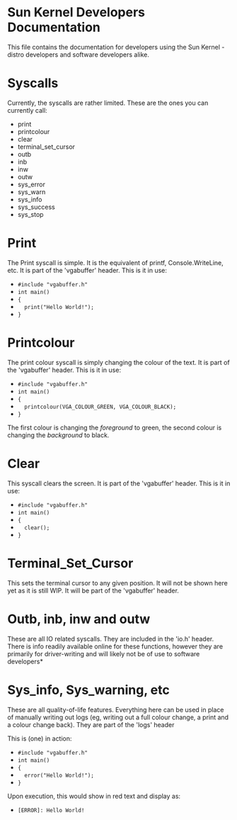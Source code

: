 # Sun Kernel Developers Documentation
This file contains the documentation for developers using the Sun Kernel - distro developers and software developers alike.

# Syscalls
Currently, the syscalls are rather limited. These are the ones you can currently call:

* print
* printcolour
* clear
* terminal_set_cursor
* outb
* inb
* inw
* outw
* sys_error
* sys_warn
* sys_info
* sys_success
* sys_stop

# Print
The Print syscall is simple. It is the equivalent of printf, Console.WriteLine, etc. It is part of the 'vgabuffer' header.
This is it in use:

* `#include "vgabuffer.h"`
* `int main()`
* `{`
* `  print("Hello World!");`
* `}`

# Printcolour
The print colour syscall is simply changing the colour of the text. It is part of the 'vgabuffer' header. This is it in use:
* `#include "vgabuffer.h"`
* `int main()`
* `{`
* `  printcolour(VGA_COLOUR_GREEN, VGA_COLOUR_BLACK);`
* `}`

The first colour is changing the *foreground* to green, the second colour is changing the *background* to black.

# Clear
This syscall clears the screen. It is part of the 'vgabuffer' header. This is it in use:

* `#include "vgabuffer.h"`
* `int main()`
* `{`
* `  clear();`
* `}`

# Terminal_Set_Cursor
This sets the terminal cursor to any given position. It will not be shown here yet as it is still WIP.
It will be part of the 'vgabuffer' header.

# Outb, inb, inw and outw
These are all IO related syscalls. They are included in the 'io.h' header. There is info readily available online for
these functions, however they are primarily for driver-writing and will likely not be of use to software developers*

# Sys_info, Sys_warning, etc
These are all quality-of-life features. Everything here can be used in place of manually writing out logs (eg, writing
out a full colour change, a print and a colour change back). They are part of the 'logs' header

This is (one) in action:
* `#include "vgabuffer.h"`
* `int main()`
* `{`
* `  error("Hello World!");`
* `}`

Upon execution, this would show in red text and display as:
* `[ERROR]: Hello World!`
